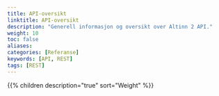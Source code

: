 ```yaml
---
title: API-oversikt
linktitle: API-oversikt
description: "Generell informasjon og oversikt over Altinn 2 API."
weight: 10
toc: false
aliases:
categories: [Referanse]
keywords: [API, REST] 
tags: [REST]
---
```


{{% children description="true" sort="Weight" %}}
